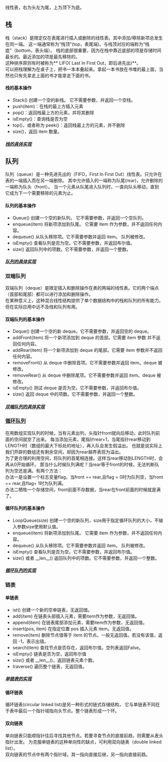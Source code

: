 线性表，右为头左为尾，上为顶下为底。

## 栈
栈（stack）是限定仅在表尾进行插入或删除的线性表。其中添加/移除新项总发生在同一端。
这一端通常称为“栈顶”(top，表尾端)。与栈顶对应的端称为“栈底”（bottom，表头端）。 
栈的底部很重要，因为在栈中靠近底部的项是存储时间最长的。最近添加的项是最先移除的。  
这种排序原则有时被称为** LIFO( Last In First Out，即后进先出)**。  
可以把栈理解为在桌子上，把书一本本叠起来。拿起一本书放在书堆的最上面，当然也只有先拿走上面的书才能拿走下面的书。

#### 栈的基本操作
- Stack() 创建一个空的新栈。 它不需要参数，并返回一个空栈。
- push(item)：在栈的最上方插入元素
- pop()：返回栈最上方的元素，并将其删除
- isEmpty()：查询栈是否为空
- top()，或者称为 peek()：返回栈最上方的元素，并不删除
- size()，返回 item 数量。
##### [栈的具体实现](stack/stack.py)

## 队列
队列（queue）是一种先进先出的（FIFO，First In First Out）线性表。只允许在表的一端插入而在另一端删除。
其中允许插入的一端称为队尾(rear)，允许删除的一端称为队头（front）。
当一个元素从队尾进入队列时，一直向队头移动，直到它成为下一个需要移除的元素为止。
#### 队列的基本操作
- Queue() 创建一个空的新队列。 它不需要参数，并返回一个空队列。
- enqueue(item) 将新项添加到队尾。 它需要 item 作为参数，并不返回任何内容。
- dequeue() 从队头移除项。它不需要参数并返回 item。 队列被修改。
- isEmpty() 查看队列是否为空。它不需要参数，并返回布尔值。
- size() 返回队列中的项数。它不需要参数，并返回一个整数。
##### [队列的具体实现](queue/queue.py)

### 双端队列
双端队列（deque）是限定插入和删除操作在表的两端的线性表。它的两个端点（首部和尾部）都可以进行添加和删除操作。  
在某种意义上，这种混合线性结构提供了单个数据结构中的栈和队列的所有能力。但在实际应用中远不及栈和队列有用。
#### 双端队列的基本操作
- Deque() 创建一个空的新 deque。它不需要参数，并返回空的 deque。
- addFront(item) 将一个新项添加到 deque 的首部。它需要 item 参数 并不返回任何内容。
- addRear(item) 将一个新项添加到 deque 的尾部。它需要 item 参数并不返回任何内容。
- removeFront() 从 deque 中删除首项。它不需要参数并返回 item。deque 被修改。
- removeRear() 从 deque 中删除尾项。它不需要参数并返回 item。deque 被修改。
- isEmpty() 测试 deque 是否为空。它不需要参数，并返回布尔值。
- size() 返回 deque 中的项数。它不需要参数，并返回一个整数。
##### [双端队列的具体实现](queue/deque.py)

### [循环队列](https://www.cnblogs.com/curo0119/p/8608606.html)
在用数组实现队列的时候，当有元素出列，头指针front就向后移动，此时队列前面的空间就空了出来。
每当添加元素，尾指针rear+1，当尾指针rear移动到LENGTH时（数组的最大下标处的地址），再入队会发生假溢出。
也就是说实际上我们开辟的数组还有剩余空间，却因为rear越界表现为溢出。  
为了更合理的利用空间，将队列的首尾相连接。这样当rear移动到LENGTH时，会再从0开始循环。
那当什么时候队列满呢？当rear等于front的时候，无法判断队列为空还是满。有两个方法：  
办法一是设置一个标志变量flag，当front == rear,且flag = 0时为队列空，当front == rear,且flag= 1时为队列满。  
办法二牺牲一个存储空间，front前面不存数据，当rear在front前面的时候就是满了。
#### 循环队列的基本操作
- LoopQueue(size) 创建一个空的新队列，size用于指定循环队列的大小，不输入参数size使用默认值。
- enqueue(item) 将新项添加到队尾。 它需要 item 作为参数，并不返回任何内容。
- dequeue() 从队头移除项。它不需要参数并返回 item。 队列被修改。
- isEmpty() 查看队列是否为空。它不需要参数，并返回布尔值。
- size() 或者 \_\_len\_\_() 返回队列中的项数。它不需要参数，并返回一个整数。
##### [循环队列的实现](queue/loopqueue.py)

### 链表
#### 单链表
- ist() 创建一个新的空单链表，无返回值。
- add(item) 在链表头部插入元素，需要item作为参数，无返回值。
- append(item) 在链表尾部添加元素，需要item作为参数，无返回值。
- insert(pos, item) 在指定位置 pos 插入元素 item。无返回值。
- remove(item) 删除节点值等于 item 的节点。一般无返回值。若没有该值，返回 -1，表示出错。
- search(item) 查找节点是否存在，返回布尔值。空列表返回False。
- isEmpty() 链表是否为空，返回布尔值
- size() 或者 \_\_len\_\_()，返回链表元素个数。
- traverse() 遍历整个链表，无返回值。
##### [单链表的实现](list/lists.py)

#### 循环链表
循环链表(circular linked list)是另一种形式的链式存储结构，
它与单链表不同在于表中最后一个指针域指向头节点。整个链表形成一个环。

#### 双向链表
单向链表只能顺指针往后寻找其他节点。若要寻查节点的直接前趋，则需要从表头指针出发。
为克服单链表的这种单向性的缺点，可利用双向链表（double linked list）。  
双向链表的节点中有两个指针域，其一指向直接后继，另一指向直接前趋。
